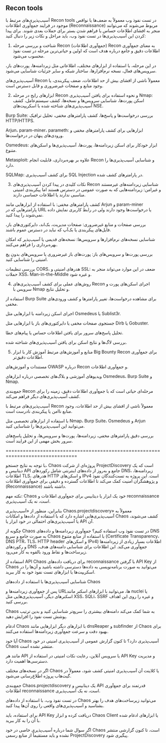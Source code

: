 ## Recon tools

آسیب‌پذیری‌های مرتبط با Recon tools در تست نفوذ وب معمولاً به ضعف‌ها یا نواقص موجود در فرایند جمع‌آوری اطلاعات (Reconnaissance) مربوط می‌شوند که می‌توانند منجر به افشای اطلاعات حساس یا فراهم شدن بستر برای حملات بعدی شوند. برای پیدا کردن این آسیب‌پذیری‌ها در تست نفوذ وب، باید مراحل و نکات زیر را دنبال کنید:

1. شناخت و بررسی مرحله Recon (جمع‌آوری اطلاعات)
Recon به معنای جمع‌آوری اطلاعات دقیق و جامع درباره هدف است که اولین و حیاتی‌ترین مرحله در تست نفوذ محسوب می‌شود.

در این مرحله، با استفاده از ابزارهای مختلف، اطلاعاتی مثل زیردامنه‌ها، پورت‌های باز، سرویس‌های فعال، نسخه نرم‌افزارها، ساختار شبکه و سایر جزئیات شناسایی می‌شود.

آسیب‌پذیری‌های Recon معمولاً ناشی از افشای بیش از حد اطلاعات، ضعف پیکربندی، یا وجود منابع و صفحات غیرضروری و قابل دسترس است.

2. ابزارهای رایج در مرحله Recon و نحوه استفاده برای یافتن آسیب‌پذیری
Nmap: اسکن پورت‌ها، شناسایی سرویس‌ها و نسخه‌ها، کشف سیستم‌عامل، کشف آسیب‌پذیری‌های شناخته شده با اسکریپت‌های NSE.

Burp Suite: بررسی درخواست‌ها و پاسخ‌ها، کشف پارامترهای مخفی، تحلیل ترافیک HTTP/HTTPS.

Arjun، param-miner، parameth: ابزارهایی برای کشف پارامترهای مخفی و ورودی‌های پنهان در درخواست‌ها.

Osmedeus: ابزار خودکار برای اسکن زیردامنه‌ها، پورت‌ها، آسیب‌پذیری‌ها و اسکن‌های متنوع.

Metasploit: علاوه بر بهره‌برداری، قابلیت انجام Recon و شناسایی آسیب‌پذیری‌ها را دارد.

SQLMap: برای کشف آسیب‌پذیری SQL Injection در پارامترهای کشف شده.

3. نکات کلیدی در پیدا کردن آسیب‌پذیری‌های Recon
شناسایی زیردامنه‌های غیرمستند و غیرامن: زیردامنه‌هایی که به صورت عمومی در دسترس هستند اما پیکربندی امنیتی مناسبی ندارند یا اطلاعات حساسی دارند.

کشف پارامترهای مخفی: با استفاده از ابزارهایی مانند Arjun و param-miner پارامترهایی که در URL یا درخواست‌ها وجود دارند ولی در رابط کاربری نمایش داده نمی‌شوند را پیدا کنید.

بررسی صفحات و منابع غیرضروری: صفحات مدیریت، بک‌اند، دایرکتوری‌های باز، فایل‌های پیکربندی یا بک‌آپ که نباید در دسترس عموم باشند.

شناسایی نسخه‌های نرم‌افزارها و سرویس‌ها: نسخه‌های قدیمی یا آسیب‌پذیر که امکان بهره‌برداری را فراهم می‌کنند.

بررسی پورت‌ها و سرویس‌های باز: پورت‌های باز غیرضروری یا سرویس‌های بدون پچ امنیتی را شناسایی کنید.

بررسی تنظیمات CORS، هدرهای امنیتی و SSL: ضعف در این موارد می‌تواند منجر به حملات XSS، Man-in-the-Middle و غیره شود.

4. روش‌های عملی برای کشف آسیب‌پذیری‌های Recon
اجرای اسکن‌های پورت و سرویس با Nmap و تحلیل نتایج.

استفاده از Burp Suite برای مشاهده درخواست‌ها، تغییر پارامترها و کشف ورودی‌های مخفی.

اجرای اسکن زیردامنه با ابزارهایی مثل Osmedeus یا Sublist3r.

جستجوی صفحات مخفی یا دایرکتوری‌های باز با ابزارهایی مثل Dirb یا Gobuster.

تحلیل پاسخ‌های سرور برای یافتن اطلاعات حساس یا پیام‌های خطا.

بررسی لاگ‌ها و نتایج اسکن برای یافتن آسیب‌پذیری‌های شناخته شده.

5. منابع و آموزش‌های مرتبط
آموزش کار با ابزار Big Bounty Recon برای جمع‌آوری اطلاعات دقیق‌تر.

مستندات و آموزش‌های OWASP درباره Recon و جمع‌آوری اطلاعات.

ویدیوهای آموزشی و بلاگ‌های تخصصی درباره ابزارهای Osmedeus، Burp Suite و Nmap.

جمع‌بندی
Recon مرحله‌ای حیاتی است که با جمع‌آوری اطلاعات دقیق، زمینه را برای کشف آسیب‌پذیری‌های دیگر فراهم می‌کند.

آسیب‌پذیری‌های مرتبط با Recon معمولاً ناشی از افشای بیش از حد اطلاعات، وجود منابع ناامن یا پیکربندی نادرست است.

با استفاده از ابزارهای تخصصی مثل Nmap، Burp Suite، Osmedeus و Arjun می‌توانید این آسیب‌پذیری‌ها را شناسایی کنید.

بررسی دقیق پارامترهای مخفی، زیردامنه‌ها، پورت‌ها و سرویس‌ها، و تحلیل پاسخ‌های سرور بخش مهمی از این فرایند است.


===============================================================================

با توجه به نتایج جستجو، Chaos پروژه‌ای از شرکت ProjectDiscovery است که یک دیتابیس و API جامع و به‌روز از داده‌های اینترنتی شامل رکوردهای DNS، زیردامنه‌ها، اطلاعات TLS، هدرهای HTTP و اسکن‌های IPv4 است. این پروژه به تست‌کنندگان نفوذ و پژوهشگران امنیت کمک می‌کند تا اطلاعات گسترده و دقیقی برای جمع‌آوری اطلاعات (Reconnaissance) داشته باشند.

نکته مهم:
Chaos خود یک ابزار یا دیتابیس برای جمع‌آوری اطلاعات و reconnaissance است، نه یک آسیب‌پذیری.

بنابراین، منظور از «آسیب‌پذیری Chaos.projectdiscovery» معمولاً به آسیب‌پذیری‌هایی اشاره دارد که با استفاده از داده‌ها و امکانات Chaos کشف می‌شوند، یا آسیب‌پذیری‌های احتمالی در خود ابزار یا API آن.

چگونه از Chaos در تست نفوذ وب استفاده کنیم؟
جمع‌آوری زیردامنه‌ها و داده‌های DNS به صورت جامع و سریع
Chaos با استفاده از منابع متنوع (Certificate Transparency، DNS PTR، TLS، HTTP header و اسکن‌های IPv4) اطلاعات بسیار زیادی از زیردامنه‌ها و رکوردهای DNS جمع‌آوری می‌کند. این اطلاعات برای شناسایی دامنه‌های هدف، زیرساخت‌ها و نقاط ورود بالقوه به کار می‌رود.

استفاده از API Chaos برای دریافت داده‌های reconnaissance
با گرفتن API Key از Chaos می‌توانید به صورت برنامه‌نویسی به داده‌ها دسترسی داشته باشید و آن‌ها را در اسکریپت‌ها یا ابزارهای تست نفوذ خود به کار ببرید.

شناسایی آسیب‌پذیری‌ها با استفاده از داده‌های Chaos

پس از جمع‌آوری زیردامنه‌ها و URLها، می‌توانید با ابزارهای اسکنر مانند nuclei یا اسکنرهای دیگر، آسیب‌پذیری‌هایی مثل XSS، SQLi، SSRF و غیره را روی این اهداف بررسی کنید.

Chaos به شما کمک می‌کند دامنه‌های بیشتری را سریع‌تر شناسایی کنید و بدین ترتیب پوشش تست نفوذ را افزایش دهید.

ادغام Chaos با ابزارهای دیگر
ابزارهایی مانند dnsReaper و subfinder از Chaos برای بهبود دقت و سرعت جمع‌آوری زیردامنه‌ها استفاده می‌کنند.

آیا خود Chaos آسیب‌پذیری دارد؟
تا کنون گزارش عمومی از آسیب‌پذیری امنیتی در خود Chaos منتشر نشده است.

مانند هر API یا سرویس آنلاین، رعایت نکات امنیتی در استفاده از API Key و مدیریت دسترسی‌ها اهمیت دارد.

اگر در نسخه‌های مختلف Chaos یا کلاینت آن آسیب‌پذیری امنیتی کشف شود، معمولاً در گیت‌هاب پروژه اطلاع‌رسانی می‌شود.

جمع‌بندی
Chaos.projectdiscovery یک دیتابیس و API قدرتمند برای جمع‌آوری اطلاعات reconnaissance است، نه یک آسیب‌پذیری.

در تست نفوذ وب، با استفاده از داده‌های Chaos می‌توانید زیرساخت‌های هدف را بهتر بشناسید و آسیب‌پذیری‌های واقعی را روی آن‌ها پیدا کنید.

برای استفاده، باید API Key دریافت کرده و ابزار Chaos Client یا ابزارهای ادغام شده با آن را به کار ببرید.

اگر سوال شما درباره آسیب‌پذیری خاصی در خود Chaos است، تا کنون گزارشی منتشر نشده و باید مستقیماً از منابع رسمی ProjectDiscovery پیگیری شود.
